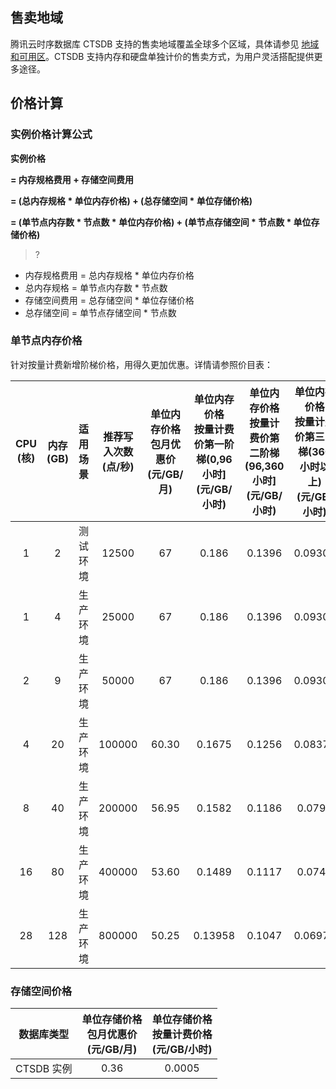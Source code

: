 ## 售卖地域 
腾讯云时序数据库 CTSDB 支持的售卖地域覆盖全球多个区域，具体请参见 [地域和可用区](https://cloud.tencent.com/document/product/652/31908)。CTSDB 支持内存和硬盘单独计价的售卖方式，为用户灵活搭配提供更多途径。

## 价格计算
### 实例价格计算公式

**实例价格**

**= 内存规格费用 + 存储空间费用**

**= (总内存规格 * 单位内存价格) + (总存储空间 * 单位存储价格)**

**= (单节点内存数 * 节点数 * 单位内存价格) + (单节点存储空间 * 节点数 * 单位存储价格)**

>?
- 内存规格费用 = 总内存规格 * 单位内存价格
- 总内存规格 = 单节点内存数 * 节点数
- 存储空间费用 = 总存储空间 * 单位存储价格
- 总存储空间 = 单节点存储空间 * 节点数

### 单节点内存价格
针对按量计费新增阶梯价格，用得久更加优惠。详情请参照价目表：

 |CPU<br>(核) |内存<br>(GB) |适用场景 |推荐写入次数<br>(点/秒) |单位内存价格<br>包月优惠价<br>(元/GB/月) |单位内存价格<br>按量计费价第一阶梯(0,96小时]<br>(元/GB/小时) |单位内存价格<br>按量计费价第二阶梯(96,360小时]<br>(元/GB/小时) |单位内存价格<br>按量计费价第三阶梯(360小时以上)<br> (元/GB/小时)|
|:--:|:--:|:--:|:--:|:--:|:--:|:--:|:--:|
|1   |2   |测试环境 | 12500   | 67 | 0.186 | 0.1396 | 0.09305 |
|1   |4   |生产环境 | 25000   | 67 | 0.186 | 0.1396 | 0.09305 |
|2   |9   |生产环境 | 50000   | 67 | 0.186 | 0.1396 | 0.09305 |
|4   |20 |生产环境 | 100000 | 60.30 | 0.1675 | 0.1256 | 0.08375 |
|8   |40 |生产环境 | 200000 | 56.95 | 0.1582 | 0.1186 | 0.0791 |
|16 |80 |生产环境 | 400000 | 53.60 | 0.1489 | 0.1117 | 0.0744 |
|28 |128 |生产环境 | 800000 | 50.25 | 0.13958 | 0.1047 | 0.06979 |

### 存储空间价格
 
|数据库类型|单位存储价格<br>包月优惠价<br>(元/GB/月) |单位存储价格<br>按量计费价格<br>(元/GB/小时)  |
|:--:|:--:|:--:|
|CTSDB 实例|0.36|0.0005|
